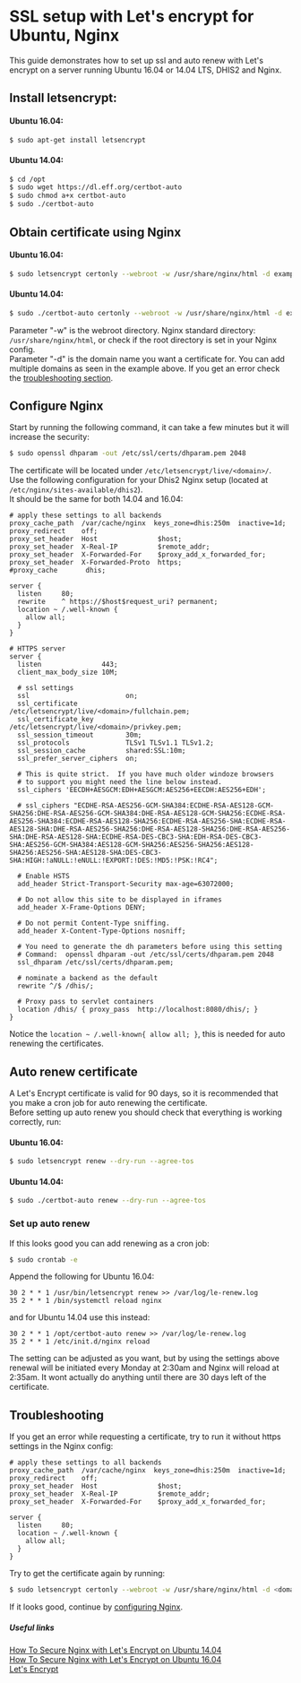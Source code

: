 # SSL setup with Let's encrypt for Ubuntu, Nginx  

This guide demonstrates how to set up ssl and auto renew with Let's encrypt on a server running Ubuntu 16.04 or 14.04 LTS, DHIS2 and Nginx.  

## Install letsencrypt:  

#### Ubuntu 16.04:  

```bash
$ sudo apt-get install letsencrypt
```  
#### Ubuntu 14.04:  

```bash
$ cd /opt
$ sudo wget https://dl.eff.org/certbot-auto
$ sudo chmod a+x certbot-auto
$ sudo ./certbot-auto
``` 

## Obtain certificate using Nginx  

#### Ubuntu 16.04:  

```bash
$ sudo letsencrypt certonly --webroot -w /usr/share/nginx/html -d example.com -d www.example.com -d <subdomain>.dhis2.org
```

#### Ubuntu 14.04:  

```bash
$ sudo ./certbot-auto certonly --webroot -w /usr/share/nginx/html -d example.dhis2.org
```
Parameter "-w" is the webroot directory. Nginx standard directory: `/usr/share/nginx/html`, or check if the root directory is set in your Nginx config.  
Parameter "-d" is the domain name you want a certificate for. You can add multiple domains as seen in the example above.
If you get an error check the [troubleshooting section](#troubleshooting).


## Configure Nginx  

Start by running the following command, it can take a few minutes but it will increase the security:  

```bash
$ sudo openssl dhparam -out /etc/ssl/certs/dhparam.pem 2048
```  

The certificate will be located under `/etc/letsencrypt/live/<domain>/`.  
Use the following configuration for your Dhis2 Nginx setup (located at `/etc/nginx/sites-available/dhis2`).  
It should be the same for both 14.04 and 16.04: 

```
# apply these settings to all backends
proxy_cache_path  /var/cache/nginx  keys_zone=dhis:250m  inactive=1d;
proxy_redirect    off;
proxy_set_header  Host               $host;
proxy_set_header  X-Real-IP          $remote_addr;
proxy_set_header  X-Forwarded-For    $proxy_add_x_forwarded_for;
proxy_set_header  X-Forwarded-Proto  https;
#proxy_cache       dhis;

server {
  listen     80;
  rewrite    ^ https://$host$request_uri? permanent;
  location ~ /.well-known {
    allow all;
  }
}

# HTTPS server
server {
  listen               443;
  client_max_body_size 10M;

  # ssl settings
  ssl                        on;
  ssl_certificate            /etc/letsencrypt/live/<domain>/fullchain.pem;
  ssl_certificate_key        /etc/letsencrypt/live/<domain>/privkey.pem;
  ssl_session_timeout        30m;
  ssl_protocols              TLSv1 TLSv1.1 TLSv1.2;
  ssl_session_cache          shared:SSL:10m;
  ssl_prefer_server_ciphers  on;
  
  # This is quite strict.  If you have much older windoze browsers
  # to support you might need the line below instead.
  ssl_ciphers 'EECDH+AESGCM:EDH+AESGCM:AES256+EECDH:AES256+EDH';

  # ssl_ciphers "ECDHE-RSA-AES256-GCM-SHA384:ECDHE-RSA-AES128-GCM-SHA256:DHE-RSA-AES256-GCM-SHA384:DHE-RSA-AES128-GCM-SHA256:ECDHE-RSA-AES256-SHA384:ECDHE-RSA-AES128-SHA256:ECDHE-RSA-AES256-SHA:ECDHE-RSA-AES128-SHA:DHE-RSA-AES256-SHA256:DHE-RSA-AES128-SHA256:DHE-RSA-AES256-SHA:DHE-RSA-AES128-SHA:ECDHE-RSA-DES-CBC3-SHA:EDH-RSA-DES-CBC3-SHA:AES256-GCM-SHA384:AES128-GCM-SHA256:AES256-SHA256:AES128-SHA256:AES256-SHA:AES128-SHA:DES-CBC3-SHA:HIGH:!aNULL:!eNULL:!EXPORT:!DES:!MD5:!PSK:!RC4";

  # Enable HSTS
  add_header Strict-Transport-Security max-age=63072000;

  # Do not allow this site to be displayed in iframes
  add_header X-Frame-Options DENY;

  # Do not permit Content-Type sniffing.
  add_header X-Content-Type-Options nosniff;

  # You need to generate the dh parameters before using this setting
  # Command:  openssl dhparam -out /etc/ssl/certs/dhparam.pem 2048
  ssl_dhparam /etc/ssl/certs/dhparam.pem;

  # nominate a backend as the default
  rewrite ^/$ /dhis/;

  # Proxy pass to servlet containers
  location /dhis/ { proxy_pass  http://localhost:8080/dhis/; }
}
```  

Notice the `location ~ /.well-known{ allow all; }`, this is needed for auto renewing the certificates.

## Auto renew certificate  

A Let's Encrypt certificate is valid for 90 days, so it is recommended that you make a cron job for auto renewing the certificate.  
Before setting up auto renew you should check that everything is working correctly, run:  

#### Ubuntu 16.04:  

```bash
$ sudo letsencrypt renew --dry-run --agree-tos
```    
#### Ubuntu 14.04:  

```bash
$ sudo ./certbot-auto renew --dry-run --agree-tos
``` 

### Set up auto renew  

If this looks good you can add renewing as a cron job:  

```bash
$ sudo crontab -e
```
Append the following for Ubuntu 16.04:  

```
30 2 * * 1 /usr/bin/letsencrypt renew >> /var/log/le-renew.log
35 2 * * 1 /bin/systemctl reload nginx
```  
and for Ubuntu 14.04 use this instead:  

```
30 2 * * 1 /opt/certbot-auto renew >> /var/log/le-renew.log
35 2 * * 1 /etc/init.d/nginx reload
```  

The setting can be adjusted as you want, but by using the settings above renewal will be initiated every Monday at 2:30am and Nginx will reload at 2:35am. It wont actually do anything until there are 30 days left of the certificate.


## Troubleshooting  

If you get an error while requesting a certificate, try to run it without https settings in the Nginx config:  

```
# apply these settings to all backends
proxy_cache_path  /var/cache/nginx  keys_zone=dhis:250m  inactive=1d;
proxy_redirect    off;
proxy_set_header  Host               $host;
proxy_set_header  X-Real-IP          $remote_addr;
proxy_set_header  X-Forwarded-For    $proxy_add_x_forwarded_for;

server {
  listen     80;
  location ~ /.well-known {
    allow all;
  }
}
```  

Try to get the certificate again by running:  

```bash
$ sudo letsencrypt certonly --webroot -w /usr/share/nginx/html -d <domain>.dhis2.org
```  

If it looks good, continue by [configuring Nginx](#configure-nginx).

##### Useful links
[How To Secure Nginx with Let's Encrypt on Ubuntu 14.04](https://www.digitalocean.com/community/tutorials/how-to-secure-nginx-with-let-s-encrypt-on-ubuntu-14-04)  
[How To Secure Nginx with Let's Encrypt on Ubuntu 16.04](https://www.digitalocean.com/community/tutorials/how-to-secure-nginx-with-let-s-encrypt-on-ubuntu-16-04)  
[Let's Encrypt](https://letsencrypt.org/)